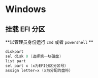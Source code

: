 # Windows 

## 挂载 EFI 分区

**以管理员身份运行 `cmd` 或者 `powershell` **

```powershell
diskpart
sel disk 0 (选择第一块磁盘)
list part
sel part x (x为EFI分区分区号）
assign letter=x (x为分配的盘符）
```

